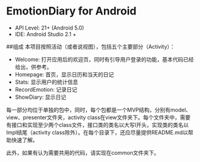 # EmotionDiary for Android

* API Level: 21+ (Android 5.0)
* IDE: Android Studio 2.1 +

##组成
本项目按照活动（或者说视图），包括五个主要部分（Activity）：

* Welcome: 打开应用后的欢迎页，同时有引导用户登录的功能，基本代码已经给出，供参考。
* Homepage: 首页，显示日历和当天的日记
* Stats: 显示用户的统计信息
* RecordEmotion: 记录日记
* ShowDiary: 显示日记

每一部分均位于单独的包中，同时，每个包都是一个MVP结构，分别有model、view、presenter文件夹，activity class在view文件夹下。每个文件夹中，需要有接口和实现至少两个class文件，接口类的类名以大写I开头，实现类的类名以Impl结尾（activity class除外）。在每个目录下，还应尽量提供README.md以帮助快速了解。

此外，如果有认为需要共用的代码，请实现在common文件夹下。
